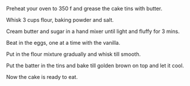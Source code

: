 Preheat your oven to 350 f and grease the cake tins with butter.

Whisk 3 cups flour, baking powder and salt.

Cream butter and sugar in a hand mixer until light and fluffy for 3 mins.

Beat in the eggs, one at a time with the vanilla.

Put in the flour mixture gradually and whisk till smooth.

Put the batter in the tins and bake till golden brown on top and let it cool.

Now the cake is ready to eat.

